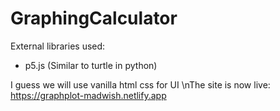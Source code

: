 # GraphingCalculator

External libraries used:
- p5.js (Similar to turtle in python)

I guess we will use vanilla html css for UI
\nThe site is now live: https://graphplot-madwish.netlify.app
